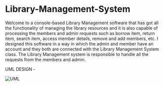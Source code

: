 # Library-Management-System

Welcome to a console-based Library Management software that has got all the functionality of managing the library resources and it is also capable of processing the members and admin requests such as borrow item, return  item, search item, access member details, remove and add members, etc. I designed this software in a way in which the admin and member have an account and they both are connected with the Library Management System class. The Library Management system is responsible to handle all the requests from the members and admin.

UML DESIGN - 

![UML](https://user-images.githubusercontent.com/69043188/170803708-399178c5-19a5-4ff1-9e03-4c90bde1a199.png)

